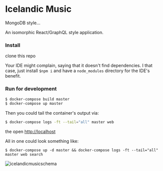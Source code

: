 # Icelandic Music
MongoDB style...


An isomorphic React/GraphQL style application.

### Install
clone this repo

Your IDE might complain, saying that it doesn't find dependencies. I that case, just install `$npm i` and have a `node_modules` directory for the IDE's benefit.

### Run for development
```sh
$ docker-compose build master
$ docker-compose up master
```

Then you could tail the container's output via:
```sh
$ docker-compose logs -ft --tail="all" master web
```

the open [http://localhost](http://localhost)

All in one could look something like:
```
$ docker-compose up -d master && docker-compose logs -ft --tail="all" master web search 
```



![icelandicmusicschema](https://user-images.githubusercontent.com/386336/52309706-1a828b00-29f5-11e9-8108-9e1221b6f0e5.png)
